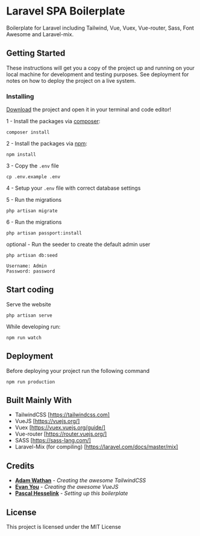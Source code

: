 # Laravel SPA Boilerplate

Boilerplate for Laravel including Tailwind, Vue, Vuex, Vue-router, Sass, Font Awesome and Laravel-mix.

## Getting Started

These instructions will get you a copy of the project up and running on your local machine for development and testing purposes. See deployment for notes on how to deploy the project on a live system.

### Installing

[Download](https://github.com/PascalHesselink/LaravelSPABoilerplate/archive/master.zip) the project and open it in your terminal and code editor!


1 - Install the packages via [composer](https://getcomposer.org/):
```
composer install
```

2 - Install the packages via [npm](https://www.npmjs.com/):
```
npm install 
```

3 - Copy the `.env` file
```
cp .env.example .env
```

4 - Setup your `.env` file with correct database settings

5 - Run the migrations
```
php artisan migrate
```

6 - Run the migrations
```
php artisan passport:install
```

optional - Run the seeder to create the default admin user
```
php artisan db:seed

Username: Admin
Password: password
```

## Start coding

Serve the website
```
php artisan serve
```

While developing run:
```
npm run watch
```


## Deployment

Before deploying your project run the following command
```
npm run production
```

## Built Mainly With

  - TailwindCSS [https://tailwindcss.com]
  - VueJS [https://vuejs.org/]
  - Vuex [https://vuex.vuejs.org/guide/]
  - Vue-router [https://router.vuejs.org/]
  - SASS [https://sass-lang.com/]
  - Laravel-Mix (for compiling) [https://laravel.com/docs/master/mix]


## Credits

* **[Adam Wathan](https://adamwathan.me/)** - *Creating the awesome TailwindCSS*
* **[Evan You](https://evanyou.me/)** - *Creating the awesome VueJS*
* **[Pascal Hesselink](https://pascalhesselink.nl)** - *Setting up this boilerplate*


## License

This project is licensed under the MIT License
